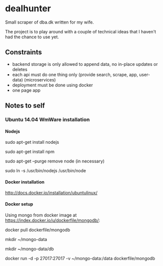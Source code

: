 dealhunter
==========

Small scraper of dba.dk written for my wife.

The project is to play around with a couple of technical ideas that I haven't had the chance to use yet. 

## Constraints

- backend storage is only allowed to append data, no in-place updates or deletes
- each api must do one thing only (provide search, scrape, app, user-data) (microservices)
- deployment must be done using docker
- one page app

## Notes to self

### Ubuntu 14.04 WmWare installation

#### Nodejs
sudo apt-get install nodejs

sudo apt-get install npm

sudo apt-get –purge remove node (in necessary)

sudo ln -s /usr/bin/nodejs /usr/bin/node

#### Docker installation
http://docs.docker.io/installation/ubuntulinux/

#### Docker setup

Using mongo from docker image at https://index.docker.io/u/dockerfile/mongodb/:

docker pull dockerfile/mongodb


mkdir ~/mongo-data

mkdir ~/mongo-data/db

docker run -d -p 27017:27017 -v ~/mongo-data:/data dockerfile/mongodb
